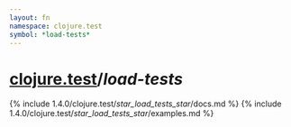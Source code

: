 ```yaml
---
layout: fn
namespace: clojure.test
symbol: *load-tests*
---
```


# [clojure.test](../)/*load-tests*

{% include 1.4.0/clojure.test/_star_load_tests_star_/docs.md %}
{% include 1.4.0/clojure.test/_star_load_tests_star_/examples.md %}


